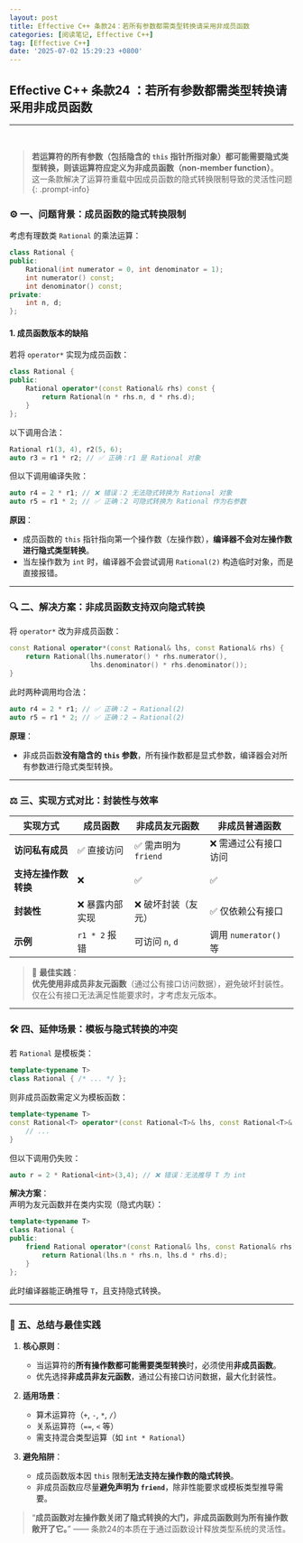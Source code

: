 ```yaml
---
layout: post
title: Effective C++ 条款24：若所有参数都需类型转换请采用非成员函数
categories: [阅读笔记, Effective C++]
tag: [Effective C++]
date: '2025-07-02 15:29:23 +0800'
---
```


## **Effective C++ 条款24 ：若所有参数都需类型转换请采用非成员函数**

---

<br/>

> **若运算符的所有参数（包括隐含的 `this` 指针所指对象）都可能需要隐式类型转换，则该运算符应定义为非成员函数（non-member function）**。  
> 这一条款解决了运算符重载中因成员函数的隐式转换限制导致的灵活性问题
{: .prompt-info}

### ⚙️ **一、问题背景：成员函数的隐式转换限制**

考虑有理数类 `Rational` 的乘法运算：
```cpp
class Rational {
public:
    Rational(int numerator = 0, int denominator = 1); 
    int numerator() const;
    int denominator() const;
private:
    int n, d;
};
```

#### **1. 成员函数版本的缺陷**
若将 `operator*` 实现为成员函数：
```cpp
class Rational {
public:
    Rational operator*(const Rational& rhs) const {
        return Rational(n * rhs.n, d * rhs.d);
    }
};
```
以下调用合法：
```cpp
Rational r1(3, 4), r2(5, 6);
auto r3 = r1 * r2; // ✅ 正确：r1 是 Rational 对象
```
但以下调用编译失败：
```cpp
auto r4 = 2 * r1; // ❌ 错误：2 无法隐式转换为 Rational 对象
auto r5 = r1 * 2; // ✅ 正确：2 可隐式转换为 Rational 作为右参数
```
**原因**：  
- 成员函数的 `this` 指针指向第一个操作数（左操作数），**编译器不会对左操作数进行隐式类型转换**。  
- 当左操作数为 `int` 时，编译器不会尝试调用 `Rational(2)` 构造临时对象，而是直接报错。

---

### 🔍 **二、解决方案：非成员函数支持双向隐式转换**

将 `operator*` 改为非成员函数：
```cpp
const Rational operator*(const Rational& lhs, const Rational& rhs) {
    return Rational(lhs.numerator() * rhs.numerator(), 
                    lhs.denominator() * rhs.denominator());
}
```
此时两种调用均合法：
```cpp
auto r4 = 2 * r1; // ✅ 正确：2 → Rational(2)
auto r5 = r1 * 2; // ✅ 正确：2 → Rational(2)
```
**原理**：  
- 非成员函数**没有隐含的 `this` 参数**，所有操作数都是显式参数，编译器会对所有参数进行隐式类型转换。

---

### ⚖️ **三、实现方式对比：封装性与效率**

| **实现方式**         | 成员函数       | 非成员友元函数      | 非成员普通函数        |
| -------------------- | -------------- | ------------------- | --------------------- |
| **访问私有成员**     | ✅ 直接访问     | ✅ 需声明为 `friend` | ❌ 需通过公有接口访问  |
| **支持左操作数转换** | ❌              | ✅                   | ✅                     |
| **封装性**           | ❌ 暴露内部实现 | ❌ 破坏封装（友元）  | ✅ 仅依赖公有接口      |
| **示例**             | `r1 * 2` 报错  | 可访问 `n`, `d`     | 调用 `numerator()` 等 |

> 📌 **最佳实践**：  
> **优先使用非成员非友元函数**（通过公有接口访问数据），避免破坏封装性。仅在公有接口无法满足性能要求时，才考虑友元版本。

---

### 🛠️ **四、延伸场景：模板与隐式转换的冲突**

若 `Rational` 是模板类：
```cpp
template<typename T>
class Rational { /* ... */ };
```
则非成员函数需定义为模板函数：
```cpp
template<typename T>
const Rational<T> operator*(const Rational<T>& lhs, const Rational<T>& rhs) {
    // ...
}
```
但以下调用仍失败：
```cpp
auto r = 2 * Rational<int>(3,4); // ❌ 错误：无法推导 T 为 int
```
**解决方案**：  
声明为友元函数并在类内实现（隐式内联）：
```cpp
template<typename T>
class Rational {
public:
    friend Rational operator*(const Rational& lhs, const Rational& rhs) {
        return Rational(lhs.n * rhs.n, lhs.d * rhs.d);
    }
};
```
此时编译器能正确推导 `T`，且支持隐式转换。

---

### 💎 **五、总结与最佳实践**

1. **核心原则**：  
   - 当运算符的**所有操作数都可能需要类型转换**时，必须使用**非成员函数**。
   - 优先选择**非成员非友元函数**，通过公有接口访问数据，最大化封装性。

2. **适用场景**：  
   - 算术运算符（`+`, `-`, `*`, `/`）
   - 关系运算符（`==`, `<` 等）
   - 需支持混合类型运算（如 `int * Rational`）

3. **避免陷阱**：  
   - 成员函数版本因 `this` 限制**无法支持左操作数的隐式转换**。
   - 非成员函数应尽量**避免声明为 `friend`**，除非性能要求或模板类型推导需要。

> “**成员函数对左操作数关闭了隐式转换的大门，非成员函数则为所有操作数敞开了它。**” —— 条款24的本质在于通过函数设计释放类型系统的灵活性。
